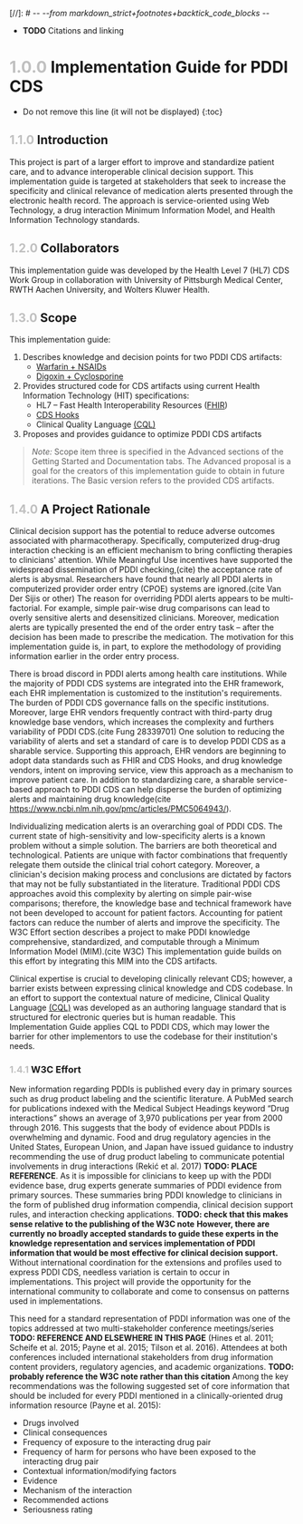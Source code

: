 [//]: # -*- --from markdown_strict+footnotes+backtick_code_blocks -*-

* **TODO** Citations and linking 

# <span style="color:silver"> 1.0.0 </span> Implementation Guide for PDDI CDS

<!-- TOC  the css styling for this is \pages\assets\css\project.css under 'markdown-toc'-->

* Do not remove this line (it will not be displayed)
{:toc}

## <span style="color:silver"> 1.1.0 </span> Introduction

This project is part of a larger effort to improve and standardize patient care, and to advance interoperable clinical decision support. This implementation guide is targeted at stakeholders that seek to increase the specificity and clinical relevance of medication alerts presented through the electronic health record. The approach is service-oriented using Web Technology, a drug interaction Minimum Information Model, and Health Information Technology standards.  

## <span style="color:silver"> 1.2.0 </span> Collaborators

This implementation guide was developed by the Health Level 7 (HL7) CDS Work Group in collaboration with University of Pittsburgh Medical Center, RWTH Aachen University, and Wolters Kluwer Health.


## <span style="color:silver"> 1.3.0 </span> Scope

This implementation guide:
1. Describes knowledge and decision points for two PDDI CDS artifacts: 
    * [Warfarin + NSAIDs](documentation.html)
    * [Digoxin + Cyclosporine](documentation.html)
2. Provides structured code for CDS artifacts using current Health Information Technology (HIT) specifications:
    * HL7 – Fast Health Interoperability Resources ([FHIR](http://www.fhir.org/))
    * [CDS Hooks](http://cds-hooks.org/)
    * Clinical Quality Language [(CQL)](https://ecqi.healthit.gov/cql-clinical-quality-language)
3. Proposes and provides guidance to optimize PDDI CDS artifacts

> *Note:* Scope item three is specified in the Advanced sections of the Getting Started and Documentation tabs. The Advanced proposal is a goal for the creators of this implementation guide to obtain in future iterations. The Basic version refers to the provided CDS artifacts. 

## <span style="color:silver"> 1.4.0 </span> A Project Rationale

Clinical decision support has the potential to reduce adverse outcomes associated with pharmacotherapy. Specifically, computerized drug-drug interaction checking is an efficient mechanism to bring conflicting therapies to clinicians' attention. While Meaningful Use incentives have supported the widespread dissemination of PDDI checking,(cite) the acceptance rate of alerts is abysmal. Researchers have found that nearly all PDDI alerts in computerized provider order entry (CPOE) systems are ignored.(cite Van Der Sijis or other) The reason for overriding PDDI alerts appears to be multi-factorial. For example, simple pair-wise drug comparisons can lead to overly sensitive alerts and desensitized clinicians. Moreover, medication alerts are typically presented the end of the order entry task – after the decision has been made to prescribe the medication. The motivation for this implementation guide is, in part, to explore the methodology of providing information earlier in the order entry process.      

There is broad discord in PDDI alerts among health care institutions. While the majority of PDDI CDS systems are integrated into the EHR framework, each EHR implementation is customized to the institution's requirements. The burden of PDDI CDS governance falls on the specific institutions. Moreover, large EHR vendors frequently contract with third-party drug knowledge base vendors, which increases the complexity and furthers variability of PDDI CDS.(cite Fung  28339701) One solution to reducing the variability of alerts and set a standard of care is to develop PDDI CDS as a sharable service. Supporting this approach, EHR vendors are beginning to adopt data standards such as FHIR and CDS Hooks, and drug knowledge vendors, intent on improving service, view this approach as a mechanism to improve patient care. In addition to standardizing care, a sharable service-based approach to PDDI CDS can help disperse the burden of optimizing alerts and maintaining drug knowledge(cite https://www.ncbi.nlm.nih.gov/pmc/articles/PMC5064943/).      

Individualizing medication alerts is an overarching goal of PDDI CDS. The current state of high-sensitivity and low-specificity alerts is a known problem without a simple solution. The barriers are both theoretical and technological. Patients are unique with factor combinations that frequently relegate them outside the clinical trial cohort category. Moreover, a clinician's decision making process and conclusions are dictated by factors that may not be fully substantiated in the literature. Traditional PDDI CDS approaches avoid this complexity by alerting on simple pair-wise comparisons; therefore, the knowledge base and technical framework have not been developed to account for patient factors. Accounting for patient factors can reduce the number of alerts and improve the specificity. The W3C Effort section describes a project to make PDDI knowledge comprehensive, standardized, and computable through a Minimum Information Model (MIM).(cite W3C) This implementation guide builds on this effort by integrating this MIM into the CDS artifacts.        

Clinical expertise is crucial to developing clinically relevant CDS; however, a barrier exists between expressing clinical knowledge and CDS codebase. In an effort to support the contextual nature of medicine, Clinical Quality Language [(CQL)](https://ecqi.healthit.gov/cql-clinical-quality-language) was developed as an authoring language standard that is structured for electronic queries but is human readable. This Implementation Guide applies CQL to PDDI CDS, which may lower the barrier for other implementors to use the codebase for their institution's needs. 

### <span style="color:silver"> 1.4.1 </span> W3C Effort
New information regarding PDDIs is published every day in primary sources such as drug product labeling
     and the scientific literature. A PubMed search for publications indexed with the Medical Subject Headings keyword “Drug interactions” shows
     an average of 3,970 publications per year from 2000 through 2016. This suggests that the body of evidence about PDDIs is overwhelming and
     dynamic. Food and drug regulatory agencies in the United States, European Union, and Japan have issued guidance to industry recommending
     the use of drug product labeling to communicate potential involvements in drug interactions (Rekić et al. 2017) **TODO: PLACE REFERENCE**. As it is impossible for
     clinicians to keep up with the PDDI evidence base, drug experts generate summaries of PDDI evidence from primary sources. These summaries
     bring PDDI knowledge to clinicians in the form of published drug information compendia, clinical decision support rules, and interaction
     checking applications. **TODO: check that this makes sense relative to the publishing of the W3C note**  <b> However, there are currently no broadly accepted standards to guide these experts in the knowledge representation
     and services implementation of PDDI information that would be most effective for clinical decision support.</b> Without international coordination
     for the extensions and profiles used to express PDDI CDS, needless variation is certain to occur in implementations. This project will provide
     the opportunity for the international community to collaborate and come to consensus on patterns used in implementations.

   This need for a standard representation of PDDI information was one of the topics addressed at two multi-stakeholder conference meetings/series
   **TODO: REFERENCE AND ELSEWHERE IN THIS PAGE** (Hines et al. 2011; Scheife et al. 2015; Payne et al. 2015; Tilson et al. 2016). Attendees at both conferences included international stakeholders
    from drug information content providers, regulatory agencies, and academic organizations. **TODO: probably reference the W3C note rather than this citation**  Among the key recommendations was the following suggested
    set of core information that should be included for every PDDI mentioned in a clinically-oriented drug information resource (Payne et al. 2015):
    
   * Drugs involved 
   * Clinical consequences
   * Frequency of exposure to the interacting drug pair
   * Frequency of harm for persons who have been exposed to the interacting drug pair
   * Contextual information/modifying factors
   * Evidence
   * Mechanism of the interaction
   * Recommended actions
   * Seriousness rating
   
    